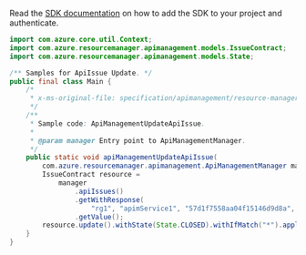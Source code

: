 Read the [SDK documentation](https://github.com/Azure/azure-sdk-for-java/blob/azure-resourcemanager-apimanagement_1.0.0-beta.3/sdk/apimanagement/azure-resourcemanager-apimanagement/README.md) on how to add the SDK to your project and authenticate.

```java
import com.azure.core.util.Context;
import com.azure.resourcemanager.apimanagement.models.IssueContract;
import com.azure.resourcemanager.apimanagement.models.State;

/** Samples for ApiIssue Update. */
public final class Main {
    /*
     * x-ms-original-file: specification/apimanagement/resource-manager/Microsoft.ApiManagement/stable/2021-08-01/examples/ApiManagementUpdateApiIssue.json
     */
    /**
     * Sample code: ApiManagementUpdateApiIssue.
     *
     * @param manager Entry point to ApiManagementManager.
     */
    public static void apiManagementUpdateApiIssue(
        com.azure.resourcemanager.apimanagement.ApiManagementManager manager) {
        IssueContract resource =
            manager
                .apiIssues()
                .getWithResponse(
                    "rg1", "apimService1", "57d1f7558aa04f15146d9d8a", "57d2ef278aa04f0ad01d6cdc", null, Context.NONE)
                .getValue();
        resource.update().withState(State.CLOSED).withIfMatch("*").apply();
    }
}
```
